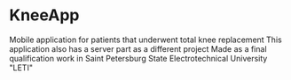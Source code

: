 # KneeApp
Mobile application for patients that underwent total knee replacement
This application also has a server part as a different project
Made as a final qualification work in Saint Petersburg State Electrotechnical University "LETI"
